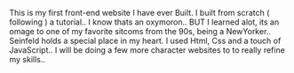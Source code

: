 This is my first front-end website I have ever Built. I built from scratch ( following ) a tutorial.. I know thats an oxymoron.. BUT I learned alot, its an omage to one of my favorite sitcoms from the 90s, being a NewYorker.. Seinfeld holds a special place in my heart. I used Html, Css and a touch of JavaScript.. I will be doing a few more character websites to  to really refine my skills..
